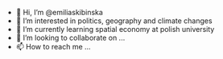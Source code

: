 - 👋 Hi, I’m @emiliaskibinska
- 👀 I’m interested in politics, geography and climate changes
- 🌱 I’m currently learning spatial economy at polish university
- 💞️ I’m looking to collaborate on ...
- 📫 How to reach me ...

<!---
emiliaskibinska/emiliaskibinska is a ✨ special ✨ repository because its `README.md` (this file) appears on your GitHub profile.
You can click the Preview link to take a look at your changes.
--->
